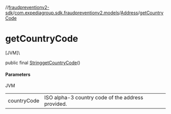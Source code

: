 //[fraudpreventionv2-sdk](../../../index.md)/[com.expediagroup.sdk.fraudpreventionv2.models](../index.md)/[Address](index.md)/[getCountryCode](get-country-code.md)

# getCountryCode

[JVM]\

public final [String](https://docs.oracle.com/javase/8/docs/api/java/lang/String.html)[getCountryCode](get-country-code.md)()

#### Parameters

JVM

| | |
|---|---|
| countryCode | ISO alpha-3 country code of the address provided. |
